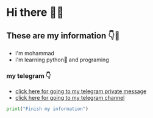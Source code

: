 # Hi there 👋😄
## These are my information 👇🙂
- i'm mohammad
- i'm learning python🐍 and programing
### my telegram :point_down:
- [click here for going to my telegram private message](https://t.me/pvwwx)
- [click here for going to my telegram channel](https://t.me/pysources)

```python
print("Finish my information")
```
